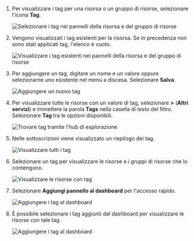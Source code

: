 1. Per visualizzare i tag per una risorsa o un gruppo di risorse, selezionare l'icona **Tag**. 
   
     ![Selezionare i tag nei pannelli della risorsa e del gruppo di risorse](./media/resource-manager-tag-resources/select-tag-icon.png)
2. Vengono visualizzati i tag esistenti per la risorsa. Se in precedenza non sono stati applicati tag, l'elenco è vuoto. 

     ![Visualizzare i tag esistenti nei pannelli della risorsa e del gruppo di risorse](./media/resource-manager-tag-resources/existing-tags.png)
3. Per aggiungere un tag, digitare un nome e un valore oppure selezionarne uno esistente nel menu a discesa. Selezionare **Salva**.

     ![Aggiungere un nuovo tag](./media/resource-manager-tag-resources/tag-resources.png)
3. Per visualizzare tutte le risorse con un valore di tag, selezionare **>** (**Altri servizi**) e immettere la parola **Tags** nella casella di testo del filtro. Selezionare **Tag** tra le opzioni disponibili.
   
     ![Trovare tag tramite l'hub di esplorazione](./media/resource-manager-tag-resources/browse-tags.png)
4. Nelle sottoscrizioni viene visualizzato un riepilogo dei tag.
   
     ![Visualizzare tutti i tag](./media/resource-manager-tag-resources/tag-taxonomy.png)
5. Selezionare un tag per visualizzare le risorse e i gruppi di risorse che lo contengono.
   
     ![Visualizzare le risorse con tag](./media/resource-manager-tag-resources/show-tagged-resources.png)
6. Selezionare **Aggiungi pannello al dashboard** per l'accesso rapido.
   
     ![Aggiungere i tag al dashboard](./media/resource-manager-tag-resources/pin-tag.png)
7. È possibile selezionare i tag aggiunti dal dashboard per visualizzare le risorse con tale tag.

     ![Aggiungere i tag al dashboard](./media/resource-manager-tag-resources/show-pinned-tag.png)

